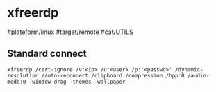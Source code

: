 # xfreerdp
#plateform/linux #target/remote #cat/UTILS

## Standard connect
```
xfreerdp /cert-ignore /v:<ip> /u:<user> /p:'<passwd>' /dynamic-resolution /auto-reconnect /clipboard /compression /bpp:8 /audio-mode:0 -window-drag -themes -wallpaper
```
